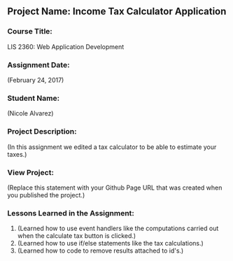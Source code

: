 ## Project Name:  Income Tax Calculator Application

### Course Title:
LIS 2360:  Web Application Development

### Assignment Date:  
(February 24, 2017)

### Student Name:  
(Nicole Alvarez)

### Project Description:
(In this assignment we edited a tax calculator to be able to estimate your taxes.)

### View Project:
(Replace this statement with your Github Page URL that was created when you 
 published the project.)

### Lessons Learned in the Assignment:
1. (Learned how to use event handlers like the computations carried out when the calculate tax button is clicked.)
2. (Learned how to use if/else statements like the tax calculations.)
3. (Learned how to code to remove results attached to id's.)
